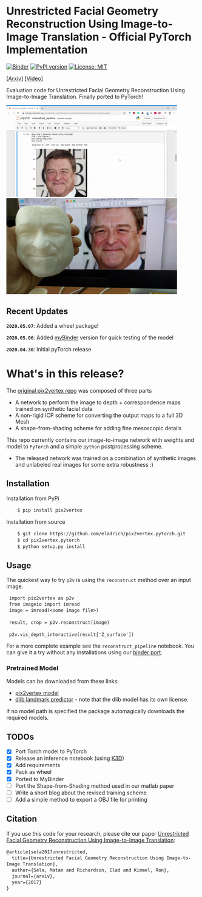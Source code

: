 # Unrestricted Facial Geometry Reconstruction Using Image-to-Image Translation - Official PyTorch Implementation

[![Binder](https://mybinder.org/badge_logo.svg)](https://mybinder.org/v2/gh/eladrich/pix2vertex.pytorch/mybinder?filepath=reconstruct_pipeline.ipynb)
[![PyPI version](https://badge.fury.io/py/pix2vertex.svg)](https://badge.fury.io/py/pix2vertex)
[![License: MIT](https://img.shields.io/badge/License-MIT-yellow.svg)](https://opensource.org/licenses/MIT)


[[Arxiv]](https://arxiv.org/pdf/1703.10131.pdf) [[Video]](https://www.youtube.com/watch?v=6lUdSVcBB-k)


Evaluation code for Unrestricted Facial Geometry Reconstruction Using Image-to-Image Translation. Finally ported to PyTorch!

<img src="examples/jupyter_gif.gif" width="450px"/>
<img src="examples/3dprint.jpg" width="450px"/>


## Recent Updates


**`2020.05.07`**: Added a wheel package!

**`2020.05.06`**: Added [myBinder](https://mybinder.org/v2/gh/eladrich/pix2vertex.pytorch/mybinder?filepath=reconstruct_pipeline.ipynb) version for quick testing of the model

**`2020.04.30`**: Initial pyTorch release

# What's in this release?

The [original pix2vertex repo](https://github.com/matansel/pix2vertex) was composed of three parts
 - A network to perform the image to depth + correspondence maps trained on synthetic facial data
 - A non-rigid ICP scheme for converting the output maps to a full 3D Mesh  
 - A shape-from-shading scheme for adding fine mesoscopic details


 This repo currently contains our image-to-image network with weights and model to `PyTorch` and a simple `python` postprocessing scheme.
 - The released network was trained on a combination of synthetic images and unlabeled real images for some extra robustness :)

## Installation
Installation from PyPi
```bash
    $ pip install pix2vertex
```
Installation from source
```bash
    $ git clone https://github.com/eladrich/pix2vertex.pytorch.git
    $ cd pix2vertex.pytorch
    $ python setup.py install
```
## Usage
The quickest way to try `p2v` is using the `reconstruct` method over an input image.
```
 import pix2vertex as p2v
 from imageio import imread
 image = imread(<some image file>)

 result, crop = p2v.reconstruct(image)

 p2v.vis_depth_interactive(result['Z_surface'])
```
For a more complete example see the `reconstruct_pipeline` notebook. You can give it a try without any installations using our [binder port](https://mybinder.org/v2/gh/eladrich/pix2vertex.pytorch/mybinder?filepath=reconstruct_pipeline.ipynb).

### Pretrained Model
Models can be downloaded from these links:
- [pix2vertex model](https://drive.google.com/open?id=1op5_zyH4CWm_JFDdCUPZM4X-A045ETex)
- [dlib landmark predictor](http://dlib.net/files/shape_predictor_68_face_landmarks.dat.bz2) - note that the dlib model has its own license.

If no model path is specified the package automagically downloads the required models.


## TODOs
- [x] Port Torch model to PyTorch
- [x] Release an inference notebook (using [K3D](https://github.com/K3D-tools/K3D-jupyter))
- [x] Add requirements
- [x] Pack as wheel
- [x] Ported to MyBinder
- [ ] Port the Shape-from-Shading method used in our matlab paper
- [ ] Write a short blog about the revised training scheme
- [ ] Add a simple method to export a OBJ file for printing

## Citation
If you use this code for your research, please cite our paper <a href="https://arxiv.org/pdf/1703.10131.pdf">Unrestricted Facial Geometry Reconstruction Using Image-to-Image Translation</a>:

```
@article{sela2017unrestricted,
  title={Unrestricted Facial Geometry Reconstruction Using Image-to-Image Translation},
  author={Sela, Matan and Richardson, Elad and Kimmel, Ron},
  journal={arxiv},
  year={2017}
}
```
